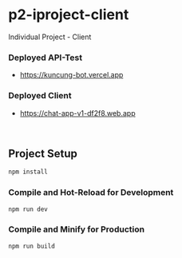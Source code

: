 # p2-iproject-client

Individual Project - Client

### Deployed API-Test

-   https://kuncung-bot.vercel.app

### Deployed Client

-   https://chat-app-v1-df2f8.web.app

&nbsp;

## Project Setup

```sh
npm install
```

### Compile and Hot-Reload for Development

```sh
npm run dev
```

### Compile and Minify for Production

```sh
npm run build
```
